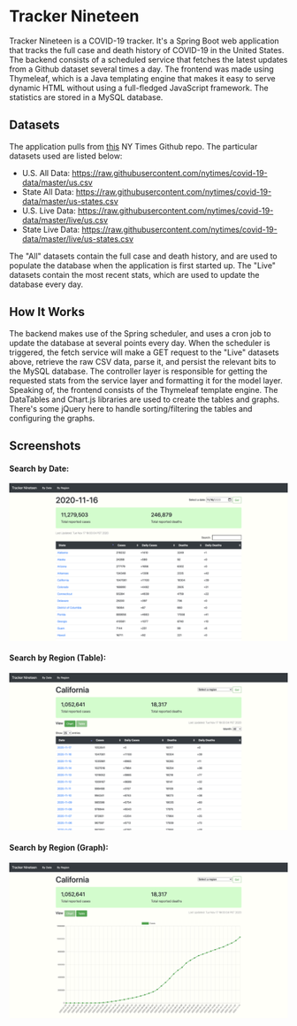 # Tracker Nineteen

Tracker Nineteen is a COVID-19 tracker. It's a Spring Boot web application that tracks the full case and death history of COVID-19 in the United States. The backend consists of a scheduled service that fetches the latest updates from a Github dataset several times a day. The frontend was made using Thymeleaf, which is a Java templating engine that makes it easy to serve dynamic HTML without using a full-fledged JavaScript framework. The statistics are stored in a MySQL database.

## Datasets
The application pulls from [this](https://github.com/nytimes/covid-19-data) NY Times Github repo. The particular datasets used are listed below:
- U.S. All Data: https://raw.githubusercontent.com/nytimes/covid-19-data/master/us.csv
- State All Data: https://raw.githubusercontent.com/nytimes/covid-19-data/master/us-states.csv
- U.S. Live Data: https://raw.githubusercontent.com/nytimes/covid-19-data/master/live/us.csv
- State Live Data: https://raw.githubusercontent.com/nytimes/covid-19-data/master/live/us-states.csv

The "All" datasets contain the full case and death history, and are used to populate the database when the application is first started up. The "Live" datasets contain the most recent stats, which are used to update the database every day.

## How It Works
The backend makes use of the Spring scheduler, and uses a cron job to update the database at several points every day. When the scheduler is triggered, the fetch service will make a GET request to the "Live" datasets above, retrieve the raw CSV data, parse it, and persist the relevant bits to the MySQL database. The controller layer is responsible for getting the requested stats from the service layer and formatting it for the model layer. Speaking of, the frontend consists of the Thymeleaf template engine. The DataTables and Chart.js libraries are used to create the tables and graphs. There's some jQuery here to handle sorting/filtering the tables and configuring the graphs.

## Screenshots

#### Search by Date:
![search-by-date](docs/images/search-by-date.png)

#### Search by Region (Table):
![search-by-date](docs/images/search-by-region-table.png)

#### Search by Region (Graph):
![search-by-date](docs/images/search-by-region-graph.png)
